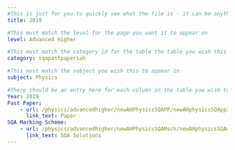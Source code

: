 ```yaml
---
#This is just for you to quickly see what the file is - it can be anything you want
title: 2019

#This must match the level for the page you want it to appear on
level: Advanced Higher

#This must match the category id for the table the table you wish this to appear in
category: sqapastpapersah

#This must match the subject you wish this to appear in
subject: Physics

#There should be an entry here for each column in the table you wish to populate:
Year: 2019
Past Paper:
    - url: /physics/advancedhigher/newAHPhysicsSQAPP/newAHphysicsSQApp2019.pdf
      link_text: Paper
SQA Marking Scheme:
    - url: /physics/advancedhigher/newAHPhysicsSQAMsch/newAHphysicsSQAmsch2019.pdf
      link_text: SQA Solutions
---
```


